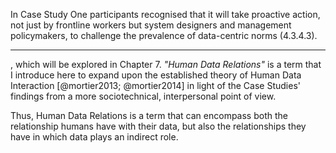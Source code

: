 In Case Study One participants recognised that it will take proactive action, not just by frontline workers but system designers and management policymakers, to challenge the prevalence of data-centric norms (4.3.4.3).


----


, which will be explored in Chapter 7. _"Human Data Relations"_ is a term that I introduce here to expand upon the established theory of Human Data Interaction [@mortier2013; @mortier2014] in light of the Case Studies' findings from a more sociotechnical, interpersonal point of view.

Thus, Human Data Relations is a term that can encompass both the relationship humans have with their data, but also the relationships they have in which data plays an indirect role.
